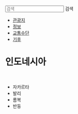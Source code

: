 <html lang="ko">
<head>
  <link href="https://fonts.googleapis.com/css2?family=Noto+Sans+KR:wght@300;400&display=swap" rel="stylesheet">
  <link rel="stylesheet" type="text/css" href="style.css">
</head>
<body>
  <div class="wrap">
    <div class="intro_bg">
      <div class="header">
        <div class="searchArea">
          <form>
            <input type="search" placeholder="검색">
            <span>검색</span>
          </form>
        </div>
        <ul class="nav">
          <li><a href="#">관광지</a></li>
          <li><a href="#">정보</a></li>
          <li><a href="#">교통수단</a></li>
          <li><a href="#">기후</a></li>  
        </ul>
      </div>
      <div class="intro_text">
        <h1>인도네시아</h1>
        <br>
        <ul class="amount"> 
          <li>
            <div class="contents1">자카르타</div>            
          </li>
          <li>
            <div class="contents1">발리</div>            
          </li>
          <li>
            <div class="contents1">롬복</div>           
          </li>
          <li>
            <div class="contents1">반둥</div> 
          </li>  
        </ul>
      </div>
    </div>
  </div>
</body>
</html>
